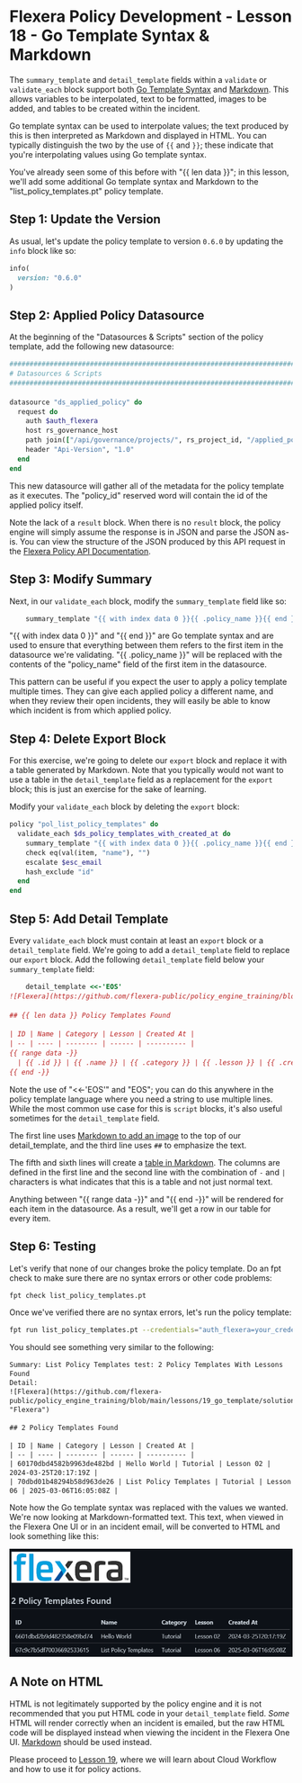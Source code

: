 # Flexera Policy Development - Lesson 18 - Go Template Syntax & Markdown

The `summary_template` and `detail_template` fields within a `validate` or `validate_each` block support both [Go Template Syntax](https://pkg.go.dev/text/template) and [Markdown](https://www.markdownguide.org/). This allows variables to be interpolated, text to be formatted, images to be added, and tables to be created within the incident.

Go template syntax can be used to interpolate values; the text produced by this is then interpreted as Markdown and displayed in HTML. You can typically distinguish the two by the use of `{{` and `}}`; these indicate that you're interpolating values using Go template syntax.

You've already seen some of this before with "{{ len data }}"; in this lesson, we'll add some additional Go template syntax and Markdown to the "list_policy_templates.pt" policy template.

## Step 1: Update the Version

As usual, let's update the policy template to version `0.6.0` by updating the `info` block like so:

```ruby
info(
  version: "0.6.0"
)
```

## Step 2: Applied Policy Datasource

At the beginning of the "Datasources & Scripts" section of the policy template, add the following new datasource:

```ruby
###############################################################################
# Datasources & Scripts
###############################################################################

datasource "ds_applied_policy" do
  request do
    auth $auth_flexera
    host rs_governance_host
    path join(["/api/governance/projects/", rs_project_id, "/applied_policies/", policy_id])
    header "Api-Version", "1.0"
  end
end
```

This new datasource will gather all of the metadata for the policy template as it executes. The "policy_id" reserved word will contain the id of the applied policy itself.

Note the lack of a `result` block. When there is no `result` block, the policy engine will simply assume the response is in JSON and parse the JSON as-is. You can view the structure of the JSON produced by this API request in the [Flexera Policy API Documentation](https://reference.rightscale.com/governance-policies/#/AppliedPolicy/AppliedPolicy_show).

## Step 3: Modify Summary

Next, in our `validate_each` block, modify the `summary_template` field like so:

```ruby
    summary_template "{{ with index data 0 }}{{ .policy_name }}{{ end }}: {{ len data }} Policy Templates With Lessons Found"
```

"{{ with index data 0 }}" and "{{ end }}" are Go template syntax and are used to ensure that everything between them refers to the first item in the datasource we're validating. "{{ .policy_name }}" will be replaced with the contents of the "policy_name" field of the first item in the datasource.

This pattern can be useful if you expect the user to apply a policy template multiple times. They can give each applied policy a different name, and when they review their open incidents, they will easily be able to know which incident is from which applied policy.

## Step 4: Delete Export Block

For this exercise, we're going to delete our `export` block and replace it with a table generated by Markdown. Note that you typically would not want to use a table in the `detail_template` field as a replacement for the `export` block; this is just an exercise for the sake of learning.

Modify your `validate_each` block by deleting the `export` block:

```ruby
policy "pol_list_policy_templates" do
  validate_each $ds_policy_templates_with_created_at do
    summary_template "{{ with index data 0 }}{{ .policy_name }}{{ end }}: {{ len data }} Policy Templates With Lessons Found"
    check eq(val(item, "name"), "")
    escalate $esc_email
    hash_exclude "id"
  end
end
```

## Step 5: Add Detail Template

Every `validate_each` block must contain at least an `export` block or a `detail_template` field. We're going to add a `detail_template` field to replace our `export` block. Add the following `detail_template` field below your `summary_template` field:

```ruby
    detail_template <<-'EOS'
![Flexera](https://github.com/flexera-public/policy_engine_training/blob/main/lessons/19_go_template/solution/flexera.png "Flexera")

## {{ len data }} Policy Templates Found

| ID | Name | Category | Lesson | Created At |
| -- | ---- | -------- | ------ | ---------- |
{{ range data -}}
  | {{ .id }} | {{ .name }} | {{ .category }} | {{ .lesson }} | {{ .created_at }} |
{{ end -}}
```

Note the use of "<<-'EOS'" and "EOS"; you can do this anywhere in the policy template language where you need a string to use multiple lines. While the most common use case for this is `script` blocks, it's also useful sometimes for the `detail_template` field.

The first line uses [Markdown to add an image](https://www.codecademy.com/resources/docs/markdown/images) to the top of our detail_template, and the third line uses `##` to emphasize the text.

The fifth and sixth lines will create a [table in Markdown](https://www.codecademy.com/resources/docs/markdown/tables). The columns are defined in the first line and the second line with the combination of `-` and `|` characters is what indicates that this is a table and not just normal text.

Anything between "{{ range data -}}" and "{{ end -}}" will be rendered for each item in the datasource. As a result, we'll get a row in our table for every item.

## Step 6: Testing

Let's verify that none of our changes broke the policy template. Do an fpt check to make sure there are no syntax errors or other code problems:

```bash
fpt check list_policy_templates.pt
```

Once we've verified there are no syntax errors, let's run the policy template:

```bash
fpt run list_policy_templates.pt --credentials="auth_flexera=your_credential_identifier"
```

You should see something very similar to the following:

```text
Summary: List Policy Templates test: 2 Policy Templates With Lessons Found
Detail:
![Flexera](https://github.com/flexera-public/policy_engine_training/blob/main/lessons/19_go_template/solution/flexera.png "Flexera")

## 2 Policy Templates Found

| ID | Name | Category | Lesson | Created At |
| -- | ---- | -------- | ------ | ---------- |
| 60170dbd4582b9963de482bd | Hello World | Tutorial | Lesson 02 | 2024-03-25T20:17:19Z |
| 70dbd01b48294b58d963de26 | List Policy Templates | Tutorial | Lesson 06 | 2025-03-06T16:05:08Z |
```

Note how the Go template syntax was replaced with the values we wanted. We're now looking at Markdown-formatted text. This text, when viewed in the Flexera One UI or in an incident email, will be converted to HTML and look something like this:

![Markdown Example](https://raw.githubusercontent.com/flexera-public/policy_engine_training/refs/heads/main/18_go_template/solution/markdown.png "Markdown Example")

## A Note on HTML

HTML is not legitimately supported by the policy engine and it is not recommended that you put HTML code in your `detail_template` field. *Some* HTML will render correctly when an incident is emailed, but the raw HTML code will be displayed instead when viewing the incident in the Flexera One UI. [Markdown](https://www.markdownguide.org/) should be used instead.

Please proceed to [Lesson 19](https://github.com/flexera-public/policy_engine_training/blob/main/lessons/19_cwf/README.md), where we will learn about Cloud Workflow and how to use it for policy actions.
